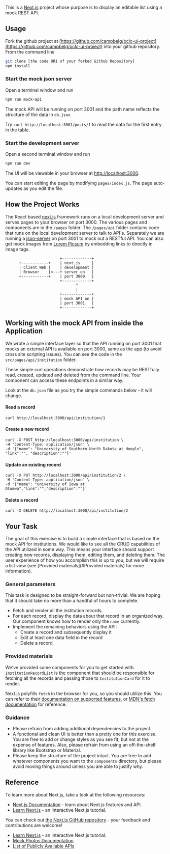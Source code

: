 This is a [Next.js](https://nextjs.org/) project whose purpose is to display an editable list using a mock REST API.

## Usage

Fork the github project at [https://github.com/campbelg/oclc-ui-project](https://github.com/campbelg/oclc-ui-project) into your github repository. From the command line

```bash
git clone [the code URI of your forked Github Repository]
npm install
```

### Start the mock json server

Open a terminal window and run

```bash
npm run mock-api
```

The mock API will be running on port 3001 and the path name reflects the structure of the data in ```db.json```.

Try ```curl http://localhost:3001/posts/1``` to read the data for the first entry in the table.

### Start the development server

Open a second terminal window and run

```bash
npm run dev
```

The UI will be viewable in your browser at [http://localhost:3000](http://localhost:3000).

You can start editing the page by modifying `pages/index.js`. The page auto-updates as you edit the file.

## How the Project Works

The React based [next.js](https://nextjs.org/docs) framework runs on a local development server and serves pages to your browser on port 3000. The various pages and components are in the ```/pages``` folder. The ```/pages/api``` folder contains code that runs on the local development server to talk to API's. Separately we are running a [json-server](https://github.com/typicode/json-server) on port 3001 to mock out a RESTful API. You can also get mock images from [Lorem Picsum](https://picsum.photos/) by embedding links to directly in image tags.

```text
                        +-------------+
      +------------+    | next.js     |
      | Client Web |    | development |
      | Browser    |<---+ server on   |
      +------------+    | port 3000   |
                        +-------------+
                               ^
                               |
                        +------+------+
                        | mock API on |
                        | port 3001   |
                        +-------------+
```

## Working with the mock API from inside the Application

We wrote a simple interface layer so that the API running on port 3001 that mocks an external API is available on port 3000, same as the app (to avoid cross site scripting issues). You can see the code in the ```src/pages/api/institution``` folder.

These simple curl operations demonstrate how records may be RESTfully read, created, updated and deleted from the command line. Your component can access these endpoints in a similar way.

Look at the ```db.json``` file as you try the simple commands below - it will change.

#### Read a record

```
curl http://localhost:3000/api/institution/1
```
  
#### Create a new record

```
curl -X POST http://localhost:3000/api/institution \
-H 'Content-Type: application/json' \
-d '{"name": "University of Southern North Dakota at Hoople", "link":"", "description":""}'
```

#### Update an existing record

```
curl -X PUT http://localhost:3000/api/institution/2 \
-H 'Content-Type: application/json' \
-d '{"name": "University of Iowa at Otumwa","link":"","description":""}'
```
  
#### Delete a record

```
curl -X DELETE http://localhost:3000/api/institution/2
```

## Your Task

The goal of this exercise is to build a simple interface that is based on the mock API for institutions. We would like to see
all the CRUD capabilities of the API utilized in some way. This means your interface should support creating new records, displaying them, editing them,
and deleting them. The user experience of how you accomplish this is up to you, but we will require a list view (see [Provided materials](#Provided materials) for more information).

### General parameters
This task is designed to be straight-forward but non-trivial. We are hoping that it should take no more than a handful of hours to complete. 

* Fetch and render all the institution records.
* For each record, display the data about that record in an organized way. Our component knows how to render only the `name` currently.
* Implement the remaining behaviors using the API: 
  * Create a record and subsequently display it
  * Edit at least one data field in the record
  * Delete a record

### Provided materials
We've provided some components for you to get started with. `InstitutionRecordList` is the component that should be responsible for
fetching all the records and passing those to `InstitutionCard` for it to render.

Next.js polyfills `fetch` in the browser for you, so you should utilize this. You can refer to their [documentation on supported features](https://nextjs.org/docs/basic-features/supported-browsers-features), or [MDN's fetch documentation](https://developer.mozilla.org/en-US/docs/Web/API/Fetch_API) for reference. 

### Guidance
* Please refrain from adding additional dependencies to the project.
* A functional and clean UI is better than a pretty one for this exercise. You are free to add or change styles as you see fit, but not at the expense of features. Also, please refrain from using an off-the-shelf library like Bootstrap or Material.
* Please keep the structure of the project intact. You are free to add whatever components you want to the `components` directory, but please avoid moving things around unless you are able to justify why.

## Reference

To learn more about Next.js, take a look at the following resources:

- [Next.js Documentation](https://nextjs.org/docs) - learn about Next.js features and API.
- [Learn Next.js](https://nextjs.org/learn) - an interactive Next.js tutorial.

You can check out [the Next.js GitHub repository](https://github.com/vercel/next.js/) - your feedback and contributions are welcome!

* [Learn Next.js](https://nextjs.org/learn) - an interactive Next.js tutorial.
* [Mock Photos Documentation](https://picsum.photos/)
* [List of Publicly Available APIs](https://github.com/public-apis/public-apis)
